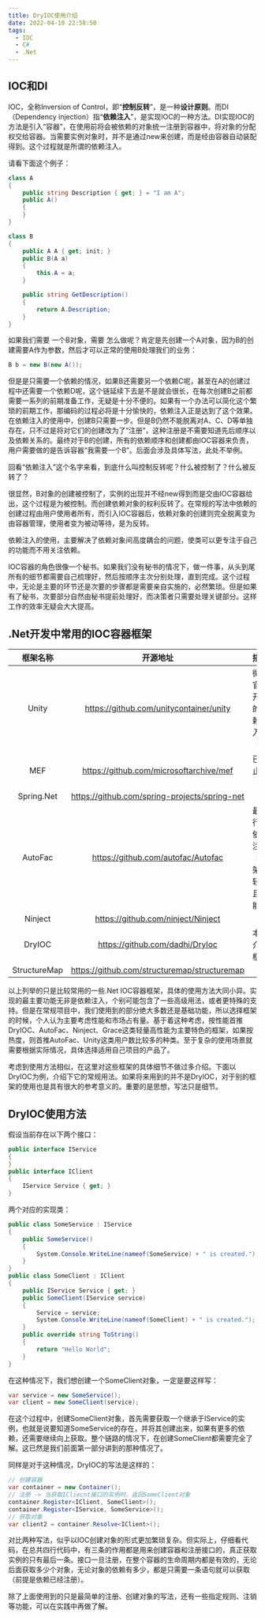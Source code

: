 ```yaml
---
title: DryIOC使用介绍
date: 2022-04-10 22:58:50
tags:
  - IOC
  - C#
  - .Net
---
```


## IOC和DI

IOC，全称Inversion of Control，即“**控制反转**”，是一种**设计原则**。而DI（Dependency injection）指“**依赖注入**”，是实现IOC的一种方法。DI实现IOC的方法是引入“容器”，在使用前将会被依赖的对象统一注册到容器中，将对象的分配权交给容器。当需要实例对象时，并不是通过new来创建，而是经由容器自动装配得到。这个过程就是所谓的依赖注入。

请看下面这个例子：

```c#
class A
{
    public string Description { get; } = "I am A";
    public A()
    {
    }
}

class B
{
    public A A { get; init; }
    public B(A a)
    { 
        this.A = a;
    }

    public string GetDescription()
    {
        return A.Description;
    }
}
```

如果我们需要 一个B对象，需要 怎么做呢？肯定是先创建一个A对象，因为B的创建需要A作为参数，然后才可以正常的使用B处理我们的业务：

```csharp
B b = new B(new A());
```

但是是只需要一个依赖的情况，如果B还需要另一个依赖C呢，甚至在A的创建过程中还需要一个依赖D呢，这个链延续下去是不是就会很长，在每次创建B之前都需要一系列的前期准备工作，无疑是十分不便的。如果有一个办法可以简化这个繁琐的前期工作，那编码的过程必将是十分愉快的，依赖注入正是达到了这个效果。在依赖注入的使用中，创建B只需要一步。但是B仍然不能脱离对A、C、D等单独存在，只不过是将对它们的创建改为了“注册”，这种注册是不需要知道先后顺序以及依赖关系的。最终对于B的创建，所有的依赖顺序和创建都由IOC容器来负责，用户需要做的是告诉容器“我需要一个B”。后面会涉及具体写法，此处不举例。

回看“依赖注入”这个名字来看，到底什么叫控制反转呢？什么被控制了？什么被反转了？

很显然，B对象的创建被控制了，实例的出现并不经new得到而是交由IOC容器给出，这个过程是为被控制。而创建依赖对象的权利反转了。在常规的写法中依赖的创建过程由用户使用者所有，而引入IOC容器后，依赖对象的创建则完全脱离变为由容器管理，使用者变为被动等待，是为反转。

依赖注入的使用，主要解决了依赖对象间高度耦合的问题，使类可以更专注于自己的功能而不用关注依赖。

IOC容器的角色很像一个秘书。如果我们没有秘书的情况下，做一件事，从头到尾所有的细节都需要自己梳理好，然后按顺序主次分别处理，直到完成。这个过程中，无论是主要的环节还是次要的步骤都是需要亲自实施的，必然繁琐。但是如果有了秘书，次要部分自然由秘书提前处理好，而决策者只需要处理关键部分。这样工作的效率无疑会大大提高。

## .Net开发中常用的IOC容器框架

|   框架名称   |                   开源地址                    |                描述                |
| :----------: | :-------------------------------------------: | :--------------------------------: |
|    Unity     |    https://github.com/unitycontainer/unity    |     微软官方开发的依赖注入框架     |
|     MEF      |    https://github.com/microsoftarchive/mef    |             已停止维护             |
|  Spring.Net  | https://github.com/spring-projects/spring-net |                                    |
|   AutoFac    |      https://github.com/autofac/Autofac       | 最流行的依赖注入框架，轻量且性能高 |
|   Ninject    |      https://github.com/ninject/Ninject       |                                    |
|    DryIOC    |        https://github.com/dadhi/DryIoc        |            本文介绍框架            |
| StructureMap | https://github.com/structuremap/structuremap  |                                    |

以上列举的只是比较常用的一些.Net IOC容器框架，具体的使用方法大同小异。实现的最主要功能无非是依赖注入，个别可能包含了一些高级用法，或者更特殊的支持。但是在常规项目中，我们使用到的部分绝大多数还是基础功能，所以选择框架的时候，个人认为主要考虑性能和市场占有量。基于着这种考虑，按性能首推DryIOC、AutoFac、Ninject、Grace这类轻量高性能为主要特色的框架，如果按热度，则首推AutoFac、Unity这类用户数比较多的种类。至于复杂的使用场景就需要根据实际情况，具体选择适用自己项目的产品了。

考虑到使用方法相似，在这里对这些框架的具体细节不做过多介绍。下面以DryIOC为例，介绍下它的常规用法。如果将来用到的并不是DryIOC，对于别的框架的使用也是具有很大的参考意义的。重要的是思想，写法只是细节。

## DryIOC使用方法

假设当前存在以下两个接口：

```csharp
public interface IService
{
}
public interface IClient
{
    IService Service { get; }
}
```

两个对应的实现类：

```c#
public class SomeService : IService
{
    public SomeService()
    {
        System.Console.WriteLine(nameof(SomeService) + " is created.");
    }
}
public class SomeClient : IClient
{
    public IService Service { get; }
    public SomeClient(IService service)
    {
        Service = service;
        System.Console.WriteLine(nameof(SomeClient) + " is created.");
    }
    public override string ToString()
    {
        return "Hello World";
    }
}
```

在这种情况下，我们想创建一个SomeClient对象，一定是要这样写：

```csharp
var service = new SomeService();
var client = new SomeClient(service);
```

在这个过程中，创建SomeClient对象，首先需要获取一个继承于IService的实例，也就是说要知道SomeService的存在，并将其创建出来，如果有更多的依赖，还需要继续向上获取。整个链路的情况下，在创建SomeClient都需要完全了解。这已然是我们前面第一部分讲到的那种情况了。

同样是对于这种情况，DryIOC的写法是这样的：

```csharp
// 创建容器
var container = new Container();
// 注册 -> 当获取ICliecnt接口的实例时，返回SomeClient对象
container.Register<IClient, SomeClient>();
container.Register<IService, SomeService>();
// 获取对象
var client2 = container.Resolve<IClient>();
```

对比两种写法，似乎以IOC创建对象的形式更加繁琐复杂。但实际上，仔细看代码，在总共四行代码中，有三条的作用都是用来创建容器和注册接口的，真正获取实例的只有最后一条。接口一旦注册，在整个容器的生命周期内都是有效的，无论后面获取多少个对象，无论对象的依赖有多少，都是只需要一条语句就可以获取（前提是依赖已经注册）。

除了上面使用到的只是最简单的注册、创建对象的写法，还有一些指定规则、注销等功能，可以在实践中再做了解。

